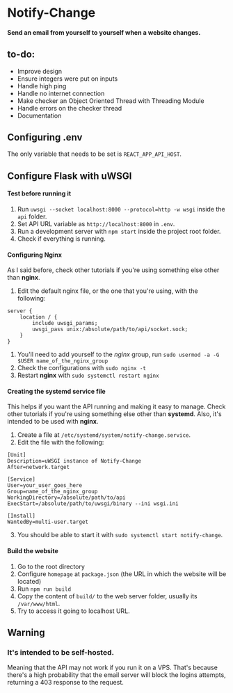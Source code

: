 # Notify-Change
#### Send an email from yourself to yourself when a website changes.

## to-do:
* Improve design
* Ensure integers were put on inputs
* Handle high ping
* Handle no internet connection
* Make checker an Object Oriented Thread with Threading Module
* Handle errors on the checker thread
* Documentation

## Configuring .env
The only variable that needs to be set is `REACT_APP_API_HOST`.

## Configure Flask with uWSGI
#### Test before running it
1. Run `uwsgi --socket localhost:8000 --protocol=http -w wsgi` inside the `api` folder.
2. Set API URL variable as `http://localhost:8000` in `.env`.
3. Run a development server with `npm start` inside the project root folder.
4. Check if everything is running.

#### Configuring Nginx
As I said before, check other tutorials if you're using something else other than **nginx**.
1. Edit the default nginx file, or the one that you're using, with the following:
```
server {
    location / {
        include uwsgi_params;
        uwsgi_pass unix:/absolute/path/to/api/socket.sock;
    }
}
```
1. You'll need to add yourself to the *nginx* group, run `sudo usermod -a -G $USER name_of_the_nginx_group`
2. Check the configurations with `sudo nginx -t`
3. Restart **nginx** with `sudo systemctl restart nginx`


#### Creating the systemd service file
This helps if you want the API running and making it easy to manage. Check other tutorials if you're using something else other than **systemd**. Also, it's intended to be used with **nginx**.
1. Create a file at `/etc/systemd/system/notify-change.service`.
2. Edit the file with the following:
```
[Unit]
Description=uWSGI instance of Notify-Change
After=network.target

[Service]
User=your_user_goes_here
Group=name_of_the_nginx_group
WorkingDirectory=/absolute/path/to/api
ExecStart=/absolute/path/to/uwsgi/binary --ini wsgi.ini

[Install]
WantedBy=multi-user.target
```
3. You should be able to start it with `sudo systemctl start notify-change`.

#### Build the website
1. Go to the root directory
2. Configure `homepage` at `package.json` (the URL in which the website will be located)
3. Run `npm run build`
4. Copy the content of `build/` to the web server folder, usually its `/var/www/html`.
5. Try to access it going to localhost URL.

## Warning
### It's intended to be self-hosted.
Meaning that the API may not work if you run it on a VPS. That's because there's a high probability that the email server will block the logins attempts, returning a 403 response to the request.